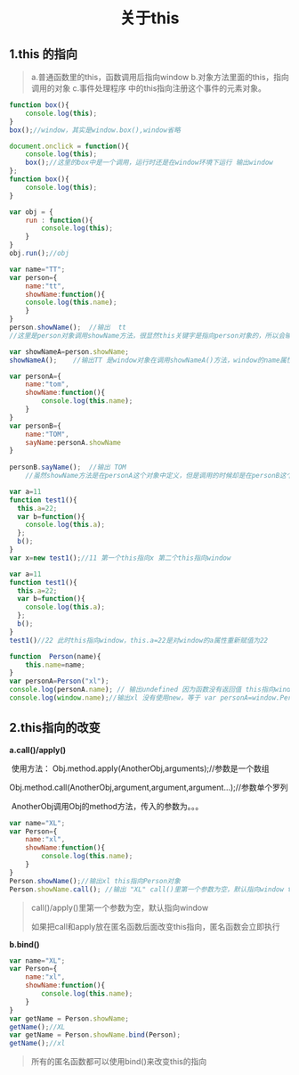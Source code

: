 <h1 style='text-Align: center;'>关于this</h1>





##  1.this 的指向



> a.普通函数里的this，函数调用后指向window
> b.对象方法里面的this，指向调用的对象
> c.事件处理程序 中的this指向注册这个事件的元素对象。
```javascript
function box(){
    console.log(this);
}
box();//window，其实是window.box(),window省略
```

```javascript
document.onclick = function(){
	console.log(this);
	box();//这里的box中是一个调用，运行时还是在window环境下运行 输出window
};
function box(){
	console.log(this);
}
```
```javascript
var obj = {
    run : function(){
        console.log(this);
    }
}
obj.run();//obj
```

```javascript
var name="TT";
var person={
    name:"tt",
    showName:function(){
    console.log(this.name);
    }
}
person.showName();  //输出  tt
//这里是person对象调用showName方法，很显然this关键字是指向person对象的，所以会输出name

var showNameA=person.showName;
showNameA();    //输出TT 是window对象在调用showNameA()方法，window的name属性值为TT
```

```javascript
var personA={
    name:"tom",
    showName:function(){
    	console.log(this.name);
    }
}
var personB={
    name:"TOM",
    sayName:personA.showName
}
    
personB.sayName();  //输出 TOM
    //虽然showName方法是在personA这个对象中定义，但是调用的时候却是在personB这个对象中调用，因此this对象指向
```

```javascript
var a=11
function test1(){
  this.a=22;
  var b=function(){
    console.log(this.a);
  };
  b();
}
var x=new test1();//11 第一个this指向x 第二个this指向window
```

```javascript
var a=11
function test1(){
  this.a=22;
  var b=function(){
    console.log(this.a);
  };
  b();
}
test1()//22 此时this指向window，this.a=22是对window的a属性重新赋值为22
```

```javascript
function  Person(name){
    this.name=name;
}
var personA=Person("xl");   
console.log(personA.name); // 输出undefined 因为函数没有返回值 this指向window
console.log(window.name);//输出xl 没有使用new，等于 var personA=window.Person('xl');this指向window
```



## 2.this指向的改变

**a.call()/apply()**

​	使用方法：	Obj.method.apply(AnotherObj,arguments);//参数是一个数组

​							Obj.method.call(AnotherObj,argument,argument,argument...);//参数单个罗列

​							AnotherObj调用Obj的method方法，传入的参数为。。。

```javascript
var name="XL";
var Person={
    name:"xl",
    showName:function(){
        console.log(this.name);
    }
}
Person.showName();//输出xl this指向Person对象
Person.showName.call(); //输出 "XL" call()里第一个参数为空，默认指向window this指向window
```
> call()/apply()里第一个参数为空，默认指向window
>
> 如果把call和apply放在匿名函数后面改变this指向，匿名函数会立即执行

**b.bind()**

```javascript
var name="XL";
var Person={
    name:"xl",
    showName:function(){
        console.log(this.name);
    }
}
var getName = Person.showName;
getName();//XL
var getName = Person.showName.bind(Person);
getName();//xl
```

> 所有的匿名函数都可以使用bind()来改变this的指向








